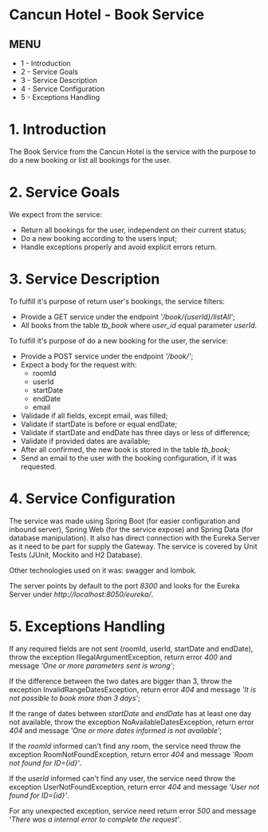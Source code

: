 # Cancun Hotel - Book Service

## MENU
* 1 - Introduction
* 2 - Service Goals
* 3 - Service Description
* 4 - Service Configuration
* 5 - Exceptions Handling

# 1. Introduction
The Book Service from the Cancun Hotel is the service with the purpose to do a new booking or list all bookings for the user.

# 2. Service Goals
We expect from the service:
* Return all bookings for the user, independent on their current status;
* Do a new booking according to the users input;
* Handle exceptions properly and avoid explicit errors return.

# 3. Service Description
To fulfill it's purpose of return user's bookings, the service filters:
* Provide a GET service under the endpoint *'/book/{userId}/listAll'*;
* All books from the table *tb_book* where *user_id* equal parameter *userId*.

To fulfill it's purpose of do a new booking for the user, the service:
* Provide a POST service under the endpoint *'/book/'*;
* Expect a body for the request with:
    * roomId
    * userId
    * startDate
    * endDate
    * email
* Validade if all fields, except email, was filled;
* Validate if startDate is before or equal endDate;
* Validate if startDate and endDate has three days or less of difference;
* Validate if provided dates are available;
* After all confirmed, the new book is stored in the table *tb_book*;
* Send an email to the user with the booking configuration, if it was requested.

# 4. Service Configuration
The service was made using Spring Boot (for easier configuration and inbound server), Spring Web (for the service expose) and Spring Data (for database manipulation). It also has direct connection with the Eureka Server as it need to be part for supply the Gateway. The service is covered by Unit Tests (JUnit, Mockito and H2 Database).

Other technologies used on it was: swagger and lombok.

The server points by default to the port *8300* and looks for the Eureka Server under *http://localhost:8050/eureka/*.

# 5. Exceptions Handling 
If any required fields are not sent (roomId, userId, startDate and endDate), throw the exception IllegalArgumentException, return error *400* and message *'One or more parameters sent is wrong'*;

If the difference between the two dates are bigger than 3, throw the exception InvalidRangeDatesException, return error *404* and message *'It is not possible to book more than 3 days'*;

If the range of dates between *startDate* and *endDate* has at least one day not available, throw the exception NoAvailableDatesException, return error *404* and message *'One or more dates informed is not available'*;

If the *roomId* informed can't find any room, the service need throw the exception RoomNotFoundException, return error *404* and message *'Room not found for ID={id}'*.

If the *userId* informed can't find any user, the service need throw the exception UserNotFoundException, return error *404* and message *'User not found for ID={id}'*.

For any unexpected exception, service need return error *500* and message *'There was a internal error to complete the request'*.